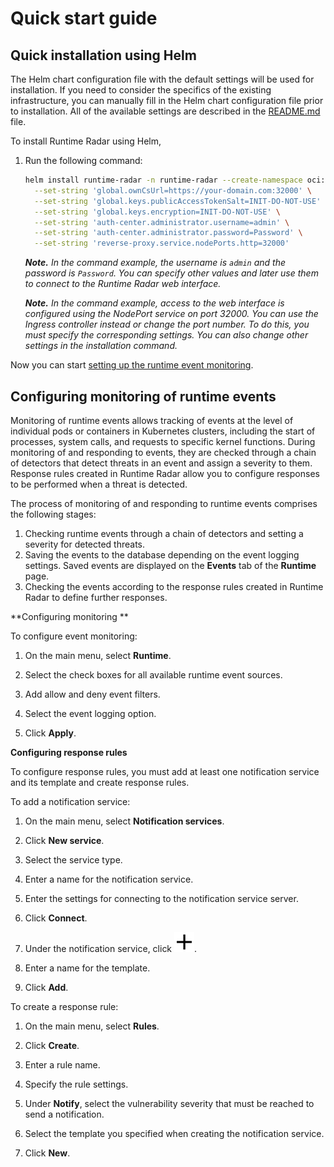 # Quick start guide

## Quick installation using Helm

The Helm chart configuration file with the default settings will be used for installation. If you need to consider the specifics of the existing infrastructure, you can manually fill in the Helm chart configuration file prior to installation. All of the available settings are described in the [README.md](../../install/helm/README.md) file.

To install Runtime Radar using Helm,

1. Run the following command:

   ```bash
   helm install runtime-radar -n runtime-radar --create-namespace oci://ghcr.io/runtime-radar/runtime-radar:v0.1.0 \
     --set-string 'global.ownCsUrl=https://your-domain.com:32000' \
     --set-string 'global.keys.publicAccessTokenSalt=INIT-DO-NOT-USE' \
     --set-string 'global.keys.encryption=INIT-DO-NOT-USE' \
     --set-string 'auth-center.administrator.username=admin' \
     --set-string 'auth-center.administrator.password=Password' \
     --set-string 'reverse-proxy.service.nodePorts.http=32000'
   ```

   ***Note.** In the command example, the username is `admin` and the password is `Password`. You can specify other values and later use them to connect to the Runtime Radar web interface.*

   ***Note.** In the command example, access to the web interface is configured using the NodePort service on port 32000. You can use the Ingress controller instead or change the port number. To do this, you must specify the corresponding settings. You can also change other settings in the installation command.*

Now you can start [setting up the runtime event monitoring](#9807610635).

## <a name="9807610635"></a>Configuring monitoring of runtime events

Monitoring of runtime events allows tracking of events at the level of individual pods or containers in Kubernetes clusters, including the start of processes, system calls, and requests to specific kernel functions. During monitoring of and responding to events, they are checked through a chain of detectors that detect threats in an event and assign a severity to them. Response rules created in Runtime Radar allow you to configure responses to be performed when a threat is detected.

The process of monitoring of and responding to runtime events comprises the following stages:
1. Checking runtime events through a chain of detectors and setting a severity for detected threats.
1. Saving the events to the database depending on the event logging settings. Saved events are displayed on the **Events** tab of the **Runtime** page.
1. Checking the events according to the response rules created in Runtime Radar to define further responses.

**Configuring monitoring **

To configure event monitoring:

1. On the main menu, select **Runtime**.

1. Select the check boxes for all available runtime event sources.

1. Add allow and deny event filters.

1. Select the event logging option.

1. Click **Apply**.

**Configuring response rules**

To configure response rules, you must add at least one notification service and its template and create response rules.

To add a notification service:

1. On the main menu, select **Notification services**.

1. Click **New service**.

1. Select the service type.

1. Enter a name for the notification service.

1. Enter the settings for connecting to the notification service server.

1. Click **Connect**.

1. Under the notification service, click ![pic](pics/icon_add.svg).

1. Enter a name for the template.

1. Click **Add**.

To create a response rule:

1. On the main menu, select **Rules**.

1. Click **Create**.

1. Enter a rule name.

1. Specify the rule settings.

1. Under **Notify**, select the vulnerability severity that must be reached to send a notification.

1. Select the template you specified when creating the notification service.

1. Click **New**.
